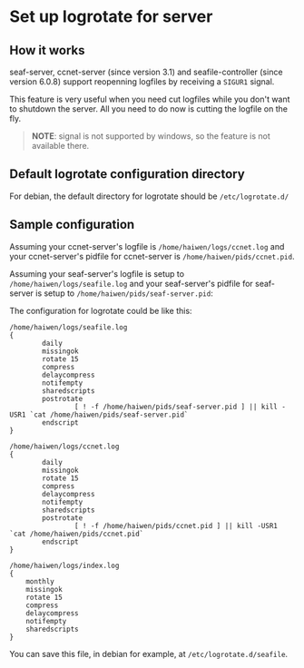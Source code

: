 # Set up logrotate for server

## How it works

seaf-server, ccnet-server (since version 3.1) and seafile-controller (since version 6.0.8) support reopenning
logfiles by receiving a `SIGUR1` signal.

This feature is very useful when you need cut logfiles while you don't want
to shutdown the server. All you need to do now is cutting the logfile on the fly.

> **NOTE**: signal is not supported by windows, so the feature is not available there.

## Default logrotate configuration directory

For debian, the default directory for logrotate should be `/etc/logrotate.d/`

## Sample configuration

Assuming your ccnet-server's logfile is `/home/haiwen/logs/ccnet.log` and your
ccnet-server's pidfile for ccnet-server is `/home/haiwen/pids/ccnet.pid`.

Assuming your seaf-server's logfile is setup to `/home/haiwen/logs/seafile.log` and your
seaf-server's pidfile for seaf-server is setup to `/home/haiwen/pids/seaf-server.pid`:

The configuration for logrotate could be like this:

```
/home/haiwen/logs/seafile.log
{
        daily
        missingok
        rotate 15
        compress
        delaycompress
        notifempty
        sharedscripts
        postrotate
                [ ! -f /home/haiwen/pids/seaf-server.pid ] || kill -USR1 `cat /home/haiwen/pids/seaf-server.pid`
        endscript
}

/home/haiwen/logs/ccnet.log
{
        daily
        missingok
        rotate 15
        compress
        delaycompress
        notifempty
        sharedscripts
        postrotate
                [ ! -f /home/haiwen/pids/ccnet.pid ] || kill -USR1 `cat /home/haiwen/pids/ccnet.pid`
        endscript
}

/home/haiwen/logs/index.log
{
	monthly
	missingok
	rotate 15
	compress
	delaycompress
	notifempty
	sharedscripts
}
```

You can save this file, in debian for example, at `/etc/logrotate.d/seafile`.
